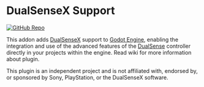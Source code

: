 # DualSenseX Support

[![GitHub Repo](https://img.shields.io/badge/repo-DualSenseX-purple?style=flat-square&logo=github)](https://github.com/Paliverse/DualSenseX)

This addon adds [DualSenseX](https://dualsensex.com/) support to [Godot Engine](https://godotengine.org/), enabling the integration and use of the advanced features of the [DualSense](https://www.playstation.com/pt-br/accessories/dualsense-wireless-controller/) controller directly in your projects within the engine. Read wiki for more information about plugin.

This plugin is an independent project and is not affiliated with, endorsed by, or sponsored by Sony, PlayStation, or the DualSenseX software.
